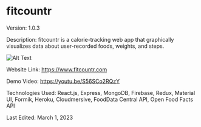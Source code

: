 # fitcountr

Version: 1.0.3

Description: fitcountr is a calorie-tracking web app that graphically visualizes data about user-recorded foods, weights, and steps.

![Alt Text](https://firebasestorage.googleapis.com/v0/b/fitcountr-c2a46.appspot.com/o/fitcountr.gif?alt=media&token=ee5d315e-e07c-4d87-b7c2-44cf5eb3999a)

Website Link: https://www.fitcountr.com

<!-- QR Code: ![Alt Text](https://firebasestorage.googleapis.com/v0/b/fitcountr-c2a46.appspot.com/o/qr-code.png?alt=media&token=e52dd958-e6c8-483e-8ff1-dc06776704fb) -->

Demo Video: https://youtu.be/S56SCo2RQzY

Technologies Used: React.js, Express, MongoDB, Firebase, Redux, Material UI, Formik, Heroku, Cloudmersive, FoodData Central API, Open Food Facts API

Last Edited: March 1, 2023
